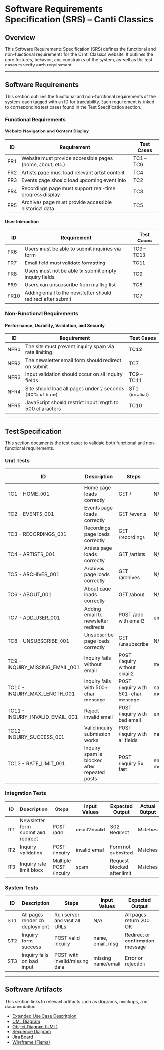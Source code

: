 # Software Requirements Specification (SRS) – Canti Classics

## Overview
This Software Requirements Specification (SRS) defines the functional and non-functional requirements for the Canti Classics website. It outlines the core features, behavior, and constraints of the system, as well as the test cases to verify each requirement.

---

## Software Requirements

This section outlines the functional and non-functional requirements of the system, each tagged with an ID for traceability. Each requirement is linked to corresponding test cases found in the Test Specification section.

### Functional Requirements

#### Website Navigation and Content Display

| ID  | Requirement                                               | Test Cases        |
|-----|-----------------------------------------------------------|-------------------|
| FR1 | Website must provide accessible pages (home, about, etc.) | TC1 – TC6         |
| FR2 | Artists page must load relevant artist content            | TC4               |
| FR3 | Events page should load upcoming event info               | TC2               |
| FR4 | Recordings page must support real-time progress display   | TC3               |
| FR5 | Archives page must provide accessible historical data     | TC5               |

#### User Interaction

| ID  | Requirement                                                  | Test Cases        |
|-----|--------------------------------------------------------------|-------------------|
| FR6 | Users must be able to submit inquiries via form              | TC9 – TC13        |
| FR7 | Email field must validate formatting                         | TC11              |
| FR8 | Users must not be able to submit empty inquiry fields        | TC9               |
| FR9 | Users can unsubscribe from mailing list                      | TC8               |
| FR10| Adding email to the newsletter should redirect after submit  | TC7               |

### Non-Functional Requirements

#### Performance, Usability, Validation, and Security

| ID   | Requirement                                                  | Test Cases           |
|------|--------------------------------------------------------------|----------------------|
| NFR1 | The site must prevent inquiry spam via rate limiting         | TC13                 |
| NFR2 | The newsletter email form should redirect on submit          | TC7                  |
| NFR3 | Input validation should occur on all inquiry fields          | TC9 – TC11           |
| NFR4 | Site should load all pages under 2 seconds (80% of time)     | ST1 (implicit)       |
| NFR5 | JavaScript should restrict input length to 500 characters    | TC10                 |

---

## Test Specification

This section documents the test cases to validate both functional and non-functional requirements.

### Unit Tests

| ID                   | Description                                           | Steps                                      | Input Values                                            | Expected Output                                           | Actual Output | Pass/Fail | Requirement Link   |
|----------------------|-------------------------------------------------------|--------------------------------------------|----------------------------------------------------------|------------------------------------------------------------|----------------|------------|---------------------|
| TC1 - HOME_001       | Home page loads correctly                             | GET /                                       | N/A                                                      | 200 OK + contains 'Home'                                  | Matches        | Pass      | FR1                 |
| TC2 - EVENTS_001     | Events page loads correctly                           | GET /events                                 | N/A                                                      | 200 OK + contains 'Events'                                | Matches        | Pass      | FR3                 |
| TC3 - RECORDINGS_001 | Recordings page loads correctly                       | GET /recordings                             | N/A                                                      | 200 OK + contains 'Recordings'                            | Matches        | Pass      | FR4                 |
| TC4 - ARTISTS_001    | Artists page loads correctly                          | GET /artists                                | N/A                                                      | 200 OK + contains 'Artists'                               | Matches        | Pass      | FR2                 |
| TC5 - ARCHIVES_001   | Archives page loads correctly                         | GET /archives                               | N/A                                                      | 200 OK + contains 'Archives'                              | Matches        | Pass      | FR5                 |
| TC6 - ABOUT_001      | About page loads correctly                            | GET /about                                  | N/A                                                      | 200 OK + contains 'About'                                 | Matches        | Pass      | FR1                 |
| TC7 - ADD_USER_001   | Adding email to newsletter redirects                  | POST /add with email2                       | email2='test@example.com'                                | 302 Redirect                                               | Matches        | Pass      | FR10, NFR2          |
| TC8 - UNSUBSCRIBE_001| Unsubscribe page loads correctly                      | GET /unsubscribe                            | N/A                                                      | 200 OK + contains 'Unsubscribe'                           | Matches        | Pass      | FR9                 |
| TC9 - INQUIRY_MISSING_EMAIL_001 | Inquiry fails without email              | POST /inquiry without email2                | message='test'                                           | 400 or no redirect                                         | Matches        | Pass      | FR6, FR8, NFR3      |
| TC10 - INQUIRY_MAX_LENGTH_001  | Inquiry fails with 500+ char message       | POST /inquiry with 501-char message        | name=bob, email2=valid, message=501-char string          | Error or rejection                                         | Matches        | Pass      | NFR3, NFR5          |
| TC11 - INQURIY_INVALID_EMAIL_001| Reject invalid email                     | POST /inquiry with bad email                | email2="invalid-email"                                   | Error or rejection                                         | Matches        | Pass      | FR7, NFR3           |
| TC12 - INQUIRY_SUCCESS_001     | Valid inquiry submission works              | POST /inquiry with all fields               | name, email2, message                                    | Confirmation or redirect                                  | Matches        | Pass      | FR6, NFR3           |
| TC13 - RATE_LIMIT_001          | Inquiry spam is blocked after repeated posts| POST /inquiry 5x fast                       | email2="test@example.com", message="Spam"                | Block submission                                           | Matches        | Pass      | NFR1                |

### Integration Tests

| ID  | Description                              | Steps                  | Input Values       | Expected Output               | Actual Output | Pass/Fail | Requirement Link |
|-----|------------------------------------------|------------------------|--------------------|-------------------------------|---------------|-----------|------------------|
| IT1 | Newsletter form submit and redirect       | POST /add              | email2=valid       | 302 Redirect                  | Matches       | Pass      | FR10, NFR2       |
| IT2 | Inquiry validation                        | POST /inquiry          | invalid email      | Form not submitted            | Matches       | Pass      | FR6, NFR3        |
| IT3 | Inquiry rate limit block                  | Multiple POST /inquiry | spam               | Request blocked after limit   | Matches       | Pass      | FR6, NFR1        |

### System Tests

| ID  | Description                       | Steps                          | Input Values       | Expected Output                   | Actual Output | Pass/Fail | Requirement Link |
|-----|-----------------------------------|--------------------------------|--------------------|-----------------------------------|---------------|-----------|------------------|
| ST1 | All pages render on deployment    | Run server and visit all URLs  | N/A                | All pages return 200 OK           | Matches       | Pass      | FR1 – FR5         |
| ST2 | Inquiry form success              | POST valid inquiry             | name, email, msg   | Redirect or confirmation message | Matches       | Pass      | FR6               |
| ST3 | Inquiry fails on bad input        | POST with invalid/missing data | missing name/email | Error or rejection                | Matches       | Pass      | NFR3, FR8         |

---

## Software Artifacts

This section links to relevant artifacts such as diagrams, mockups, and documentation.

* [Extended Use Case Descritpion](use_case_diagram/extended_use_case_description.md)
* [UML Diagram](use_case_diagram/UML-Diagram.png)
* [Object Diagram (UML)](object_diagram/object_diagram.pdf)
* [Sequence Diagram](sequence_diagream/sequence_diagram.pdf)
* [Jira Board](https://boostrapers.atlassian.net/jira/software/projects/BT/boards/2)
* [Wireframe (Figma)](https://www.figma.com/design/0Xzhok5Oy4v0Unploml0uV/Laptop-Wireframe?node-id=0-1&p=f&t=iGpN02jtw0xpjcEC-0)
